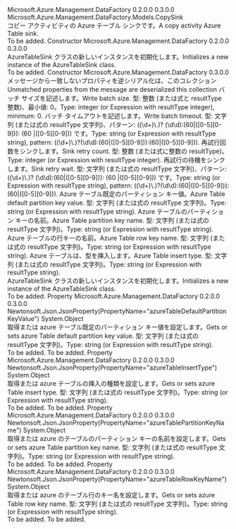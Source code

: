 <Type Name="AzureTableSink" FullName="Microsoft.Azure.Management.DataFactory.Models.AzureTableSink">
  <TypeSignature Language="C#" Value="public class AzureTableSink : Microsoft.Azure.Management.DataFactory.Models.CopySink" />
  <TypeSignature Language="ILAsm" Value=".class public auto ansi beforefieldinit AzureTableSink extends Microsoft.Azure.Management.DataFactory.Models.CopySink" />
  <TypeSignature Language="DocId" Value="T:Microsoft.Azure.Management.DataFactory.Models.AzureTableSink" />
  <TypeSignature Language="VB.NET" Value="Public Class AzureTableSink&#xA;Inherits CopySink" />
  <TypeSignature Language="F#" Value="type AzureTableSink = class&#xA;    inherit CopySink" />
  <AssemblyInfo>
    <AssemblyName>Microsoft.Azure.Management.DataFactory</AssemblyName>
    <AssemblyVersion>0.2.0.0</AssemblyVersion>
    <AssemblyVersion>0.3.0.0</AssemblyVersion>
  </AssemblyInfo>
  <Base>
    <BaseTypeName>Microsoft.Azure.Management.DataFactory.Models.CopySink</BaseTypeName>
  </Base>
  <Interfaces />
  <Docs>
    <summary>
            <span data-ttu-id="a42ac-101">コピー アクティビティの Azure テーブル シンクです。</span><span class="sxs-lookup"><span data-stu-id="a42ac-101">A copy activity Azure Table sink.</span></span>
            </summary>
    <remarks>To be added.</remarks>
  </Docs>
  <Members>
    <Member MemberName=".ctor">
      <MemberSignature Language="C#" Value="public AzureTableSink ();" />
      <MemberSignature Language="ILAsm" Value=".method public hidebysig specialname rtspecialname instance void .ctor() cil managed" />
      <MemberSignature Language="DocId" Value="M:Microsoft.Azure.Management.DataFactory.Models.AzureTableSink.#ctor" />
      <MemberSignature Language="VB.NET" Value="Public Sub New ()" />
      <MemberType>Constructor</MemberType>
      <AssemblyInfo>
        <AssemblyName>Microsoft.Azure.Management.DataFactory</AssemblyName>
        <AssemblyVersion>0.2.0.0</AssemblyVersion>
        <AssemblyVersion>0.3.0.0</AssemblyVersion>
      </AssemblyInfo>
      <Parameters />
      <Docs>
        <summary>
            <span data-ttu-id="a42ac-102">AzureTableSink クラスの新しいインスタンスを初期化します。</span><span class="sxs-lookup"><span data-stu-id="a42ac-102">Initializes a new instance of the AzureTableSink class.</span></span>
            </summary>
        <remarks>To be added.</remarks>
      </Docs>
    </Member>
    <Member MemberName=".ctor">
      <MemberSignature Language="C#" Value="public AzureTableSink (System.Collections.Generic.IDictionary&lt;string,object&gt; additionalProperties = null, object writeBatchSize = null, object writeBatchTimeout = null, object sinkRetryCount = null, object sinkRetryWait = null, object azureTableDefaultPartitionKeyValue = null, object azureTablePartitionKeyName = null, object azureTableRowKeyName = null, object azureTableInsertType = null);" />
      <MemberSignature Language="ILAsm" Value=".method public hidebysig specialname rtspecialname instance void .ctor(class System.Collections.Generic.IDictionary`2&lt;string, object&gt; additionalProperties, object writeBatchSize, object writeBatchTimeout, object sinkRetryCount, object sinkRetryWait, object azureTableDefaultPartitionKeyValue, object azureTablePartitionKeyName, object azureTableRowKeyName, object azureTableInsertType) cil managed" />
      <MemberSignature Language="DocId" Value="M:Microsoft.Azure.Management.DataFactory.Models.AzureTableSink.#ctor(System.Collections.Generic.IDictionary{System.String,System.Object},System.Object,System.Object,System.Object,System.Object,System.Object,System.Object,System.Object,System.Object)" />
      <MemberSignature Language="VB.NET" Value="Public Sub New (Optional additionalProperties As IDictionary(Of String, Object) = null, Optional writeBatchSize As Object = null, Optional writeBatchTimeout As Object = null, Optional sinkRetryCount As Object = null, Optional sinkRetryWait As Object = null, Optional azureTableDefaultPartitionKeyValue As Object = null, Optional azureTablePartitionKeyName As Object = null, Optional azureTableRowKeyName As Object = null, Optional azureTableInsertType As Object = null)" />
      <MemberSignature Language="F#" Value="new Microsoft.Azure.Management.DataFactory.Models.AzureTableSink : System.Collections.Generic.IDictionary&lt;string, obj&gt; * obj * obj * obj * obj * obj * obj * obj * obj -&gt; Microsoft.Azure.Management.DataFactory.Models.AzureTableSink" Usage="new Microsoft.Azure.Management.DataFactory.Models.AzureTableSink (additionalProperties, writeBatchSize, writeBatchTimeout, sinkRetryCount, sinkRetryWait, azureTableDefaultPartitionKeyValue, azureTablePartitionKeyName, azureTableRowKeyName, azureTableInsertType)" />
      <MemberType>Constructor</MemberType>
      <AssemblyInfo>
        <AssemblyName>Microsoft.Azure.Management.DataFactory</AssemblyName>
        <AssemblyVersion>0.3.0.0</AssemblyVersion>
      </AssemblyInfo>
      <Parameters>
        <Parameter Name="additionalProperties" Type="System.Collections.Generic.IDictionary&lt;System.String,System.Object&gt;" />
        <Parameter Name="writeBatchSize" Type="System.Object" />
        <Parameter Name="writeBatchTimeout" Type="System.Object" />
        <Parameter Name="sinkRetryCount" Type="System.Object" />
        <Parameter Name="sinkRetryWait" Type="System.Object" />
        <Parameter Name="azureTableDefaultPartitionKeyValue" Type="System.Object" />
        <Parameter Name="azureTablePartitionKeyName" Type="System.Object" />
        <Parameter Name="azureTableRowKeyName" Type="System.Object" />
        <Parameter Name="azureTableInsertType" Type="System.Object" />
      </Parameters>
      <Docs>
        <param name="additionalProperties"><span data-ttu-id="a42ac-103">メッセージから一致しないプロパティを逆シリアル化は、このコレクション</span><span class="sxs-lookup"><span data-stu-id="a42ac-103">Unmatched properties from the message are deserialized this collection</span></span></param>
        <param name="writeBatchSize"><span data-ttu-id="a42ac-104">バッチ サイズを記述します。</span><span class="sxs-lookup"><span data-stu-id="a42ac-104">Write batch size.</span></span> <span data-ttu-id="a42ac-105">型: 整数 (または式と resultType 整数)、最小値: 0。</span><span class="sxs-lookup"><span data-stu-id="a42ac-105">Type: integer (or Expression with resultType integer), minimum: 0.</span></span></param>
        <param name="writeBatchTimeout"><span data-ttu-id="a42ac-106">バッチ タイムアウトを記述します。</span><span class="sxs-lookup"><span data-stu-id="a42ac-106">Write batch timeout.</span></span> <span data-ttu-id="a42ac-107">型: 文字列 (または式の resultType 文字列)、パターン: ((\d+)\.)? (\d\d):(60|([0-5][0-9])): (60 |([0-5][0-9])) です。</span><span class="sxs-lookup"><span data-stu-id="a42ac-107">Type: string (or Expression with resultType string), pattern: ((\d+)\.)?(\d\d):(60|([0-5][0-9])):(60|([0-5][0-9])).</span></span></param>
        <param name="sinkRetryCount"><span data-ttu-id="a42ac-108">再試行回数をシンクします。</span><span class="sxs-lookup"><span data-stu-id="a42ac-108">Sink retry count.</span></span> <span data-ttu-id="a42ac-109">型: 整数 (または式に整数の resultType)。</span><span class="sxs-lookup"><span data-stu-id="a42ac-109">Type: integer (or Expression with resultType integer).</span></span></param>
        <param name="sinkRetryWait"><span data-ttu-id="a42ac-110">再試行の待機をシンクします。</span><span class="sxs-lookup"><span data-stu-id="a42ac-110">Sink retry wait.</span></span> <span data-ttu-id="a42ac-111">型: 文字列 (または式の resultType 文字列)、パターン: ((\d+)\.)? (\d\d):(60|([0-5][0-9])): (60 |([0-5][0-9])) です。</span><span class="sxs-lookup"><span data-stu-id="a42ac-111">Type: string (or Expression with resultType string), pattern: ((\d+)\.)?(\d\d):(60|([0-5][0-9])):(60|([0-5][0-9])).</span></span></param>
        <param name="azureTableDefaultPartitionKeyValue"><span data-ttu-id="a42ac-112">Azure テーブル既定のパーティション キー値。</span><span class="sxs-lookup"><span data-stu-id="a42ac-112">Azure Table default partition key value.</span></span> <span data-ttu-id="a42ac-113">型: 文字列 (または式の resultType 文字列)。</span><span class="sxs-lookup"><span data-stu-id="a42ac-113">Type: string (or Expression with resultType string).</span></span></param>
        <param name="azureTablePartitionKeyName"><span data-ttu-id="a42ac-114">Azure テーブルのパーティション キーの名前。</span><span class="sxs-lookup"><span data-stu-id="a42ac-114">Azure Table partition key name.</span></span> <span data-ttu-id="a42ac-115">型: 文字列 (または式の resultType 文字列)。</span><span class="sxs-lookup"><span data-stu-id="a42ac-115">Type: string (or Expression with resultType string).</span></span></param>
        <param name="azureTableRowKeyName"><span data-ttu-id="a42ac-116">Azure テーブルの行キーの名前。</span><span class="sxs-lookup"><span data-stu-id="a42ac-116">Azure Table row key name.</span></span> <span data-ttu-id="a42ac-117">型: 文字列 (または式の resultType 文字列)。</span><span class="sxs-lookup"><span data-stu-id="a42ac-117">Type: string (or Expression with resultType string).</span></span></param>
        <param name="azureTableInsertType"><span data-ttu-id="a42ac-118">Azure テーブルは、型を挿入します。</span><span class="sxs-lookup"><span data-stu-id="a42ac-118">Azure Table insert type.</span></span> <span data-ttu-id="a42ac-119">型: 文字列 (または式の resultType 文字列)。</span><span class="sxs-lookup"><span data-stu-id="a42ac-119">Type: string (or Expression with resultType string).</span></span></param>
        <summary>
            <span data-ttu-id="a42ac-120">AzureTableSink クラスの新しいインスタンスを初期化します。</span><span class="sxs-lookup"><span data-stu-id="a42ac-120">Initializes a new instance of the AzureTableSink class.</span></span>
            </summary>
        <remarks>To be added.</remarks>
      </Docs>
    </Member>
    <Member MemberName="AzureTableDefaultPartitionKeyValue">
      <MemberSignature Language="C#" Value="public object AzureTableDefaultPartitionKeyValue { get; set; }" />
      <MemberSignature Language="ILAsm" Value=".property instance object AzureTableDefaultPartitionKeyValue" />
      <MemberSignature Language="DocId" Value="P:Microsoft.Azure.Management.DataFactory.Models.AzureTableSink.AzureTableDefaultPartitionKeyValue" />
      <MemberSignature Language="VB.NET" Value="Public Property AzureTableDefaultPartitionKeyValue As Object" />
      <MemberSignature Language="F#" Value="member this.AzureTableDefaultPartitionKeyValue : obj with get, set" Usage="Microsoft.Azure.Management.DataFactory.Models.AzureTableSink.AzureTableDefaultPartitionKeyValue" />
      <MemberType>Property</MemberType>
      <AssemblyInfo>
        <AssemblyName>Microsoft.Azure.Management.DataFactory</AssemblyName>
        <AssemblyVersion>0.2.0.0</AssemblyVersion>
        <AssemblyVersion>0.3.0.0</AssemblyVersion>
      </AssemblyInfo>
      <Attributes>
        <Attribute>
          <AttributeName>Newtonsoft.Json.JsonProperty(PropertyName="azureTableDefaultPartitionKeyValue")</AttributeName>
        </Attribute>
      </Attributes>
      <ReturnValue>
        <ReturnType>System.Object</ReturnType>
      </ReturnValue>
      <Docs>
        <summary>
            <span data-ttu-id="a42ac-121">取得または azure テーブル既定のパーティション キー値を設定します。</span><span class="sxs-lookup"><span data-stu-id="a42ac-121">Gets or sets azure Table default partition key value.</span></span> <span data-ttu-id="a42ac-122">型: 文字列 (または式の resultType 文字列)。</span><span class="sxs-lookup"><span data-stu-id="a42ac-122">Type: string (or Expression with resultType string).</span></span>
            </summary>
        <value>To be added.</value>
        <remarks>To be added.</remarks>
      </Docs>
    </Member>
    <Member MemberName="AzureTableInsertType">
      <MemberSignature Language="C#" Value="public object AzureTableInsertType { get; set; }" />
      <MemberSignature Language="ILAsm" Value=".property instance object AzureTableInsertType" />
      <MemberSignature Language="DocId" Value="P:Microsoft.Azure.Management.DataFactory.Models.AzureTableSink.AzureTableInsertType" />
      <MemberSignature Language="VB.NET" Value="Public Property AzureTableInsertType As Object" />
      <MemberSignature Language="F#" Value="member this.AzureTableInsertType : obj with get, set" Usage="Microsoft.Azure.Management.DataFactory.Models.AzureTableSink.AzureTableInsertType" />
      <MemberType>Property</MemberType>
      <AssemblyInfo>
        <AssemblyName>Microsoft.Azure.Management.DataFactory</AssemblyName>
        <AssemblyVersion>0.2.0.0</AssemblyVersion>
        <AssemblyVersion>0.3.0.0</AssemblyVersion>
      </AssemblyInfo>
      <Attributes>
        <Attribute>
          <AttributeName>Newtonsoft.Json.JsonProperty(PropertyName="azureTableInsertType")</AttributeName>
        </Attribute>
      </Attributes>
      <ReturnValue>
        <ReturnType>System.Object</ReturnType>
      </ReturnValue>
      <Docs>
        <summary>
            <span data-ttu-id="a42ac-123">取得または azure テーブルの挿入の種類を設定します。</span><span class="sxs-lookup"><span data-stu-id="a42ac-123">Gets or sets azure Table insert type.</span></span> <span data-ttu-id="a42ac-124">型: 文字列 (または式の resultType 文字列)。</span><span class="sxs-lookup"><span data-stu-id="a42ac-124">Type: string (or Expression with resultType string).</span></span>
            </summary>
        <value>To be added.</value>
        <remarks>To be added.</remarks>
      </Docs>
    </Member>
    <Member MemberName="AzureTablePartitionKeyName">
      <MemberSignature Language="C#" Value="public object AzureTablePartitionKeyName { get; set; }" />
      <MemberSignature Language="ILAsm" Value=".property instance object AzureTablePartitionKeyName" />
      <MemberSignature Language="DocId" Value="P:Microsoft.Azure.Management.DataFactory.Models.AzureTableSink.AzureTablePartitionKeyName" />
      <MemberSignature Language="VB.NET" Value="Public Property AzureTablePartitionKeyName As Object" />
      <MemberSignature Language="F#" Value="member this.AzureTablePartitionKeyName : obj with get, set" Usage="Microsoft.Azure.Management.DataFactory.Models.AzureTableSink.AzureTablePartitionKeyName" />
      <MemberType>Property</MemberType>
      <AssemblyInfo>
        <AssemblyName>Microsoft.Azure.Management.DataFactory</AssemblyName>
        <AssemblyVersion>0.2.0.0</AssemblyVersion>
        <AssemblyVersion>0.3.0.0</AssemblyVersion>
      </AssemblyInfo>
      <Attributes>
        <Attribute>
          <AttributeName>Newtonsoft.Json.JsonProperty(PropertyName="azureTablePartitionKeyName")</AttributeName>
        </Attribute>
      </Attributes>
      <ReturnValue>
        <ReturnType>System.Object</ReturnType>
      </ReturnValue>
      <Docs>
        <summary>
            <span data-ttu-id="a42ac-125">取得または azure のテーブルのパーティション キーの名前を設定します。</span><span class="sxs-lookup"><span data-stu-id="a42ac-125">Gets or sets azure Table partition key name.</span></span> <span data-ttu-id="a42ac-126">型: 文字列 (または式の resultType 文字列)。</span><span class="sxs-lookup"><span data-stu-id="a42ac-126">Type: string (or Expression with resultType string).</span></span>
            </summary>
        <value>To be added.</value>
        <remarks>To be added.</remarks>
      </Docs>
    </Member>
    <Member MemberName="AzureTableRowKeyName">
      <MemberSignature Language="C#" Value="public object AzureTableRowKeyName { get; set; }" />
      <MemberSignature Language="ILAsm" Value=".property instance object AzureTableRowKeyName" />
      <MemberSignature Language="DocId" Value="P:Microsoft.Azure.Management.DataFactory.Models.AzureTableSink.AzureTableRowKeyName" />
      <MemberSignature Language="VB.NET" Value="Public Property AzureTableRowKeyName As Object" />
      <MemberSignature Language="F#" Value="member this.AzureTableRowKeyName : obj with get, set" Usage="Microsoft.Azure.Management.DataFactory.Models.AzureTableSink.AzureTableRowKeyName" />
      <MemberType>Property</MemberType>
      <AssemblyInfo>
        <AssemblyName>Microsoft.Azure.Management.DataFactory</AssemblyName>
        <AssemblyVersion>0.2.0.0</AssemblyVersion>
        <AssemblyVersion>0.3.0.0</AssemblyVersion>
      </AssemblyInfo>
      <Attributes>
        <Attribute>
          <AttributeName>Newtonsoft.Json.JsonProperty(PropertyName="azureTableRowKeyName")</AttributeName>
        </Attribute>
      </Attributes>
      <ReturnValue>
        <ReturnType>System.Object</ReturnType>
      </ReturnValue>
      <Docs>
        <summary>
            <span data-ttu-id="a42ac-127">取得または azure のテーブル行のキー名を設定します。</span><span class="sxs-lookup"><span data-stu-id="a42ac-127">Gets or sets azure Table row key name.</span></span> <span data-ttu-id="a42ac-128">型: 文字列 (または式の resultType 文字列)。</span><span class="sxs-lookup"><span data-stu-id="a42ac-128">Type: string (or Expression with resultType string).</span></span>
            </summary>
        <value>To be added.</value>
        <remarks>To be added.</remarks>
      </Docs>
    </Member>
  </Members>
</Type>